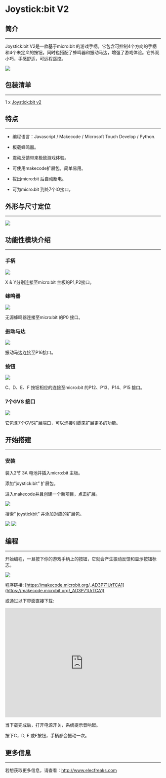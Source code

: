 # Joystick:bit V2

## 简介
---
Joystick:bit V2是一款基于micro:bit 的游戏手柄。它包含可控制4个方向的手柄和4个未定义的按钮。同时也搭配了蜂鸣器和振动马达，增强了游戏体验。它外观小巧，手感舒适，可远程遥控。

![](./images/joystick_v2_01.jpg)

## 包装清单
---

1 x [Joystick:bit v2](http://www.elecfreaks.com/estore/elecfreaks-joystick-bit-for-micro-bit.html)


## 特点
---
- 编程语言：Javascript / Makecode / Microsoft Touch Develop / Python.

- 板载蜂鸣器。

- 震动反馈带来极致游戏体验。

- 可使用makecode扩展包，简单易用。

- 拔出micro:bit 后自动断电。

- 可为micro:bit 到处7个IO接口。

## 外形与尺寸定位

---

![](./images/joystick_v2_02.png)


## 功能性模块介绍
---

### 手柄

![](./images/joystick_v2_03.png)

 X & Y分别连接至micro:bit 主板的P1,P2接口。

### 蜂鸣器

![](./images/joystick_v2_04.png)

无源蜂鸣器连接至micro:bit 的P0 接口。

### 振动马达

![](./images/joystick_v2_05.png)

振动马达连接至P16接口。

### 按钮

![](./images/joystick_v2_06.png)

 C、D、E、F 按钮相应的连接至micro:bit 的P12、P13、P14、P15 接口。

### 7个GVS 接口

![](./images/joystick_v2_07.png)

它包含7个GVS扩展端口，可以焊接引脚来扩展更多的功能。

## 开始搭建
---
### 安装

装入2节 3A 电池并插入micro:bit 主板。

添加“joystick:bit” 扩展包。

进入makecode并且创建一个新项目，点击扩展。 

![](./images/joystick_v2_08.png)

搜索“ joystickbit” 并添加对应的扩展包。

![](./images/joystick_v2_09.png)
![](./images/joystick_v2_10.png)

## 编程
---

开始编程，一旦按下你的游戏手柄上的按钮，它就会产生振动反馈和显示按钮标志。

![](./images/joystick_v2_11.png)

程序链接: [https://makecode.microbit.org/_AD3P71UrTCA1](https://makecode.microbit.org/_AD3P71UrTCA1)

或通过以下界面直接下载:
<div style="position:relative;height:0;padding-bottom:70%;overflow:hidden;"><iframe style="position:absolute;top:0;left:0;width:100%;height:100%;" src="https://makecode.microbit.org/#pub:_AD3P71UrTCA1" frameborder="0" sandbox="allow-popups allow-forms allow-scripts allow-same-origin"></iframe></div>


当下载完成后，打开电源开关，系统提示音响起。

按下C，D,  E 或F按钮，手柄都会振动一次。

## 更多信息
---

若想获取更多信息，请查看：http://www.elecfreaks.com
